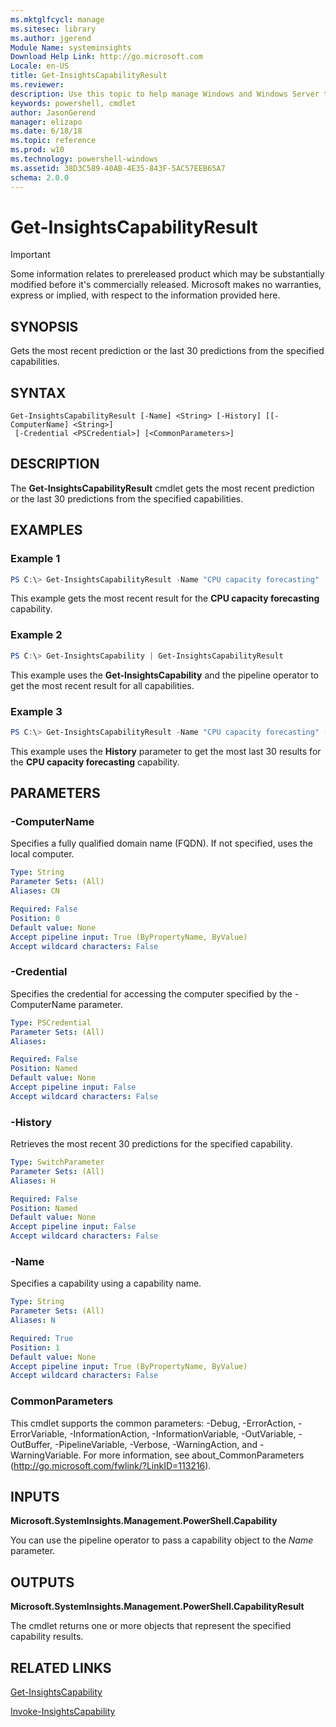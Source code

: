 ```yaml
---
ms.mktglfcycl: manage
ms.sitesec: library
ms.author: jgerend
Module Name: systeminsights
Download Help Link: http://go.microsoft.com
Locale: en-US
title: Get-InsightsCapabilityResult
ms.reviewer:
description: Use this topic to help manage Windows and Windows Server technologies with Windows PowerShell.
keywords: powershell, cmdlet
author: JasonGerend
manager: elizapo
ms.date: 6/18/18
ms.topic: reference
ms.prod: w10
ms.technology: powershell-windows
ms.assetid: 38D3C589-40AB-4E35-843F-5AC57EEB65A7
schema: 2.0.0
---
```


# Get-InsightsCapabilityResult

>[!IMPORTANT]
>Some information relates to prereleased product which may be substantially modified before it's commercially released. Microsoft makes no warranties, express or implied, with respect to the information provided here.

## SYNOPSIS
Gets the most recent prediction or the last 30 predictions from the specified capabilities.

## SYNTAX

```
Get-InsightsCapabilityResult [-Name] <String> [-History] [[-ComputerName] <String>]
 [-Credential <PSCredential>] [<CommonParameters>]
```

## DESCRIPTION
The **Get-InsightsCapabilityResult** cmdlet gets the most recent prediction or the last 30 predictions from the specified capabilities.

## EXAMPLES

### Example 1
```powershell
PS C:\> Get-InsightsCapabilityResult -Name "CPU capacity forecasting"
```

This example gets the most recent result for the **CPU capacity forecasting** capability.

### Example 2
```powershell
PS C:\> Get-InsightsCapability | Get-InsightsCapabilityResult 
```

This example uses the **Get-InsightsCapability** and the pipeline operator to get the most recent result for all capabilities.

### Example 3
```powershell
PS C:\> Get-InsightsCapabilityResult -Name "CPU capacity forecasting" -History
```

This example uses the **History** parameter to get the most last 30 results for the **CPU capacity forecasting** capability.

## PARAMETERS

### -ComputerName
Specifies a fully qualified domain name (FQDN). If not specified, uses the local computer.

```yaml
Type: String
Parameter Sets: (All)
Aliases: CN

Required: False
Position: 0
Default value: None
Accept pipeline input: True (ByPropertyName, ByValue)
Accept wildcard characters: False
```

### -Credential
Specifies the credential for accessing the computer specified by the -ComputerName parameter.

```yaml
Type: PSCredential
Parameter Sets: (All)
Aliases:

Required: False
Position: Named
Default value: None
Accept pipeline input: False
Accept wildcard characters: False
```

### -History
Retrieves the most recent 30 predictions for the specified capability. 

```yaml
Type: SwitchParameter
Parameter Sets: (All)
Aliases: H

Required: False
Position: Named
Default value: None
Accept pipeline input: False
Accept wildcard characters: False
```

### -Name
Specifies a capability using a capability name. 

```yaml
Type: String
Parameter Sets: (All)
Aliases: N

Required: True
Position: 1
Default value: None
Accept pipeline input: True (ByPropertyName, ByValue)
Accept wildcard characters: False
```

### CommonParameters
This cmdlet supports the common parameters: -Debug, -ErrorAction, -ErrorVariable, -InformationAction, -InformationVariable, -OutVariable, -OutBuffer, -PipelineVariable, -Verbose, -WarningAction, and -WarningVariable.
For more information, see about_CommonParameters (http://go.microsoft.com/fwlink/?LinkID=113216).

## INPUTS

**Microsoft.SystemInsights.Management.PowerShell.Capability**

You can use the pipeline operator to pass a capability object to the *Name* parameter.


## OUTPUTS
**Microsoft.SystemInsights.Management.PowerShell.CapabilityResult**

The cmdlet returns one or more objects that represent the specified capability results.

## RELATED LINKS
[Get-InsightsCapability](get-insightscapability.md)

[Invoke-InsightsCapability](invoke-insightscapability.md)
